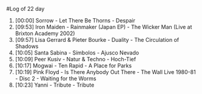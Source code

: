 #Log of 22 day

1. [00:00] Sorrow - Let There Be Thorns - Despair
1. [09:53] Iron Maiden - Rainmaker (Japan EP) - The Wicker Man (Live at Brixton Academy 2002)
1. [09:57] Lisa Gerrard & Pieter Bourke - Duality - The Circulation of Shadows
1. [10:05] Santa Sabina - Símbolos - Ajusco Nevado
1. [10:09] Peer Kusiv - Natur & Techno - Hoch-Tief
1. [10:17] Mogwai - Ten Rapid - A Place for Parks
1. [10:19] Pink Floyd - Is There Anybody Out There - The Wall Live 1980-81 - Disc 2 - Waiting for the Worms
1. [10:23] Yanni - Tribute - Tribute
